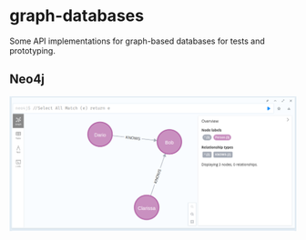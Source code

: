 # graph-databases

Some API implementations for graph-based databases for tests and prototyping.

## Neo4j
[
  ![Neo4j demo](docs/neo4j.png)
](/neo4j/README.md)
